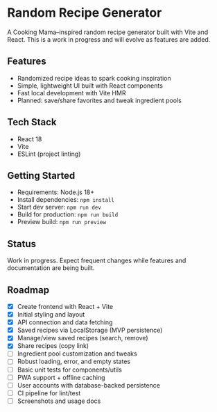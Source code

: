 # Random Recipe Generator

A Cooking Mama–inspired random recipe generator built with Vite and React. This is a work in progress and will evolve as features are added.

## Features

- Randomized recipe ideas to spark cooking inspiration
- Simple, lightweight UI built with React components
- Fast local development with Vite HMR
- Planned: save/share favorites and tweak ingredient pools

## Tech Stack

- React 18
- Vite
- ESLint (project linting)

## Getting Started

- Requirements: Node.js 18+
- Install dependencies: `npm install`
- Start dev server: `npm run dev`
- Build for production: `npm run build`
- Preview build: `npm run preview`

## Status

Work in progress. Expect frequent changes while features and documentation are being built.

## Roadmap

- [x] Create frontend with React + Vite
- [x] Initial styling and layout
- [x] API connection and data fetching
- [x] Saved recipes via LocalStorage (MVP persistence)
- [x] Manage/view saved recipes (search, remove)
- [x] Share recipes (copy link)
- [ ] Ingredient pool customization and tweaks
- [ ] Robust loading, error, and empty states
- [ ] Basic unit tests for components/utils
- [ ] PWA support + offline caching
- [ ] User accounts with database-backed persistence
- [ ] CI pipeline for lint/test
- [ ] Screenshots and usage docs
